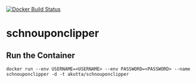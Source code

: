 [![Docker Build Status](https://img.shields.io/docker/cloud/automated/akutta/schnouponclipper.svg)](https://hub.docker.com/r/akutta/schnouponclipper)

# schnouponclipper

## Run the Container

```
docker run --env USERNAME=<USERNAME> --env PASSWORD=<PASSWORD> --name schnouponclipper -d -t akutta/schnouponclipper
```

